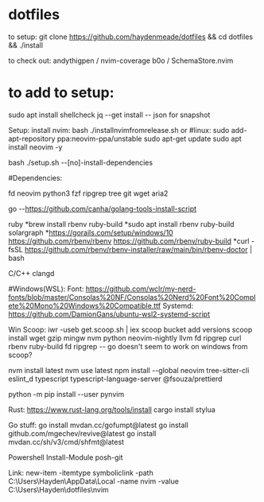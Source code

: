 # dotfiles

to setup:
git clone https://github.com/haydenmeade/dotfiles && cd dotfiles && ./install

to check out:
andythigpen / nvim-coverage
b0o / SchemaStore.nvim

# to add to setup:

sudo apt install shellcheck jq
--get install -- json for snapshot

Setup:
install nvim:
bash ./installnvimfromrelease.sh
or
#linux:
sudo add-apt-repository ppa:neovim-ppa/unstable
sudo apt-get update
sudo apt install neovim -y

bash ./setup.sh --[no]-install-dependencies

#Dependencies:

fd
neovim
python3
fzf
ripgrep
tree
git
wget
aria2

go --https://github.com/canha/golang-tools-install-script

ruby
*brew install rbenv ruby-build
*sudo apt install rbenv ruby-build
solargraph \*https://gorails.com/setup/windows/10
https://github.com/rbenv/rbenv
https://github.com/rbenv/ruby-build
\*curl -fsSL https://github.com/rbenv/rbenv-installer/raw/main/bin/rbenv-doctor | bash

C/C++
clangd

#Windows(WSL):
Font: https://github.com/wclr/my-nerd-fonts/blob/master/Consolas%20NF/Consolas%20Nerd%20Font%20Complete%20Mono%20Windows%20Compatible.ttf
Systemd: https://github.com/DamionGans/ubuntu-wsl2-systemd-script

Win
Scoop:
iwr -useb get.scoop.sh | iex
scoop bucket add versions
scoop install wget gzip mingw nvm python neovim-nightly llvm fd ripgrep curl rbenv ruby-build fd ripgrep
-- go doesn't seem to work on windows from scoop?

nvm install latest
nvm use latest
npm install --global neovim tree-sitter-cli eslint_d typescript typescript-language-server @fsouza/prettierd

python -m pip install --user pynvim

Rust:
https://www.rust-lang.org/tools/install
cargo install stylua

Go stuff:
go install mvdan.cc/gofumpt@latest
go install github.com/mgechev/revive@latest
go install mvdan.cc/sh/v3/cmd/shfmt@latest

Powershell
Install-Module posh-git

Link:
new-item -itemtype symboliclink -path C:\Users\Hayden\AppData\Local -name nvim -value C:\Users\Hayden\dotfiles\nvim
